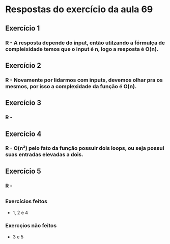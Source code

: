 # Respostas do exercício da aula 69

## Exercício 1

### R - A resposta depende do input, então utilzando a fórmulça de compleixidade temos que o input é n, logo a resposta é O(n).

##

## Exercício 2

### R - Novamente por lidarmos com inputs, devemos olhar pra os mesmos, por isso a complexidade da função é O(n).

##

## Exercício 3

### R - 

##

## Exercício 4

### R - O(n²) pelo fato da função possuir dois loops, ou seja possui suas entradas elevadas a dois.

## 

## Exercício 5

### R - 

##

### Exercícios feitos 

* 1, 2 e 4

### Exercçios não feitos

* 3 e 5

